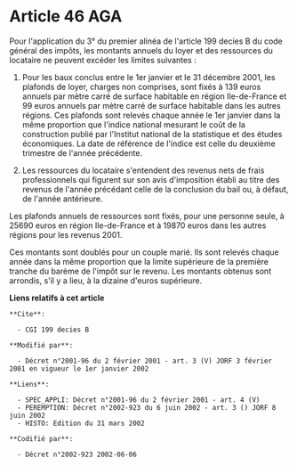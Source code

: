 # Article 46 AGA

Pour l'application du 3° du premier alinéa de l'article 199 decies B du code général des impôts, les montants annuels du
loyer et des ressources du locataire ne peuvent excéder les limites suivantes :

1. Pour les baux conclus entre le 1er janvier et le 31 décembre 2001, les plafonds de loyer, charges non comprises, sont
fixés à 139 euros annuels par mètre carré de surface habitable en région Ile-de-France et 99 euros annuels par mètre carré de
surface habitable dans les autres régions. Ces plafonds sont relevés chaque année le 1er janvier dans la même proportion que
l'indice national mesurant le coût de la construction publié par l'Institut national de la statistique et des études
économiques. La date de référence de l'indice est celle du deuxième trimestre de l'année précédente.

2. Les ressources du locataire s'entendent des revenus nets de frais professionnels qui figurent sur son avis d'imposition
établi au titre des revenus de l'année précédant celle de la conclusion du bail ou, à défaut, de l'année antérieure.

Les plafonds annuels de ressources sont fixés, pour une personne seule, à 25690 euros en région Ile-de-France et à 19870
euros dans les autres régions pour les revenus 2001.

Ces montants sont doublés pour un couple marié. Ils sont relevés chaque année dans la même proportion que la limite
supérieure de la première tranche du barème de l'impôt sur le revenu. Les montants obtenus sont arrondis, s'il y a lieu, à la
dizaine d'euros supérieure.

**Liens relatifs à cet article**

	**Cite**:

	  - CGI 199 decies B

	**Modifié par**:

	  - Décret n°2001-96 du 2 février 2001 - art. 3 (V) JORF 3 février 2001 en vigueur le 1er janvier 2002

	**Liens**:

	  - SPEC_APPLI: Décret n°2001-96 du 2 février 2001 - art. 4 (V)
	  - PEREMPTION: Décret n°2002-923 du 6 juin 2002 - art. 3 () JORF 8 juin 2002
	  - HISTO: Edition du 31 mars 2002

	**Codifié par**:

	  - Décret n°2002-923 2002-06-06
